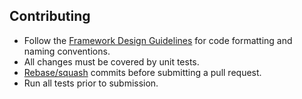 ## Contributing

- Follow the [Framework Design Guidelines](http://msdn.microsoft.com/en-us/library/ms229042.aspx) for code formatting and naming conventions.
- All changes must be covered by unit tests.
- [Rebase/squash](http://git-scm.com/book/en/git-tools-rewriting-history#Squashing-Commits) commits before submitting a pull request.
- Run all tests prior to submission.